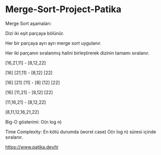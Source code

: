 # Merge-Sort-Project-Patika

Merge Sort aşamaları:


Dizi iki eşit parçaya bölünür.



Her bir parçaya ayrı ayrı merge sort uygulanır.



Her iki parçanın sıralanmış halini birleştirerek dizinin tamamı sıralanır.



[16,21,11] - [8,12,22]



[16] [21,11] - [8,12] [22]



[16] [21] [11] - [8] [12] [22]



[16] [11,21] - [8,12] [22]



[11,16,21] - [8,12,22]




[8,11,12,16,21,22]



       


Big-O gösterimi: O(n log n)




Time Complexity: En kötü durumda (worst case) O(n log n) süresi içinde sıralanır.


https://www.patika.dev/tr
